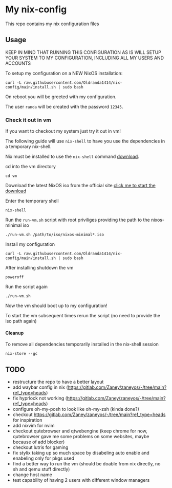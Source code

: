 # My nix-config

This repo contains my nix configuration files

## Usage

KEEP IN MIND THAT RUNNING THIS CONFIGURATION AS IS WILL SETUP YOUR SYSTEM TO MY CONFIGURATION, INCLUDING ALL MY USERS AND ACCOUNTS

To setup my configuration on a NEW NixOS installation:

`curl -L raw.githubusercontent.com/Oldranda1414/nix-config/main/install.sh | sudo bash`

On reboot you will be greeted with my configuration.

The user `randa` will be created with the password `12345`.

### Check it out in vm

If you want to checkout my system just try it out in vm!

The following guide will use `nix-shell` to have you use the dependencies in a temporary nix-shell.

Nix must be installed to use the `nix-shell` command [download](https://nixos.org/download/).

cd into the vm directory

`cd vm`

Download the latest NixOS iso from the official site [click me to start the download](https://channels.nixos.org/nixos-24.11/latest-nixos-gnome-x86_64-linux.iso)

Enter the temporary shell

`nix-shell`

Run the `run-vm.sh` script with root priviliges providing the path to the nixos-minimal iso

`./run-vm.sh /path/to/iso/nixos-minimal*.iso`

Install my configuration

`curl -L raw.githubusercontent.com/Oldranda1414/nix-config/main/install.sh | sudo bash`

After installing shutdown the vm

`poweroff`

Run the script again

`./run-vm.sh`

Now the vm should boot up to my configuration!

To start the vm subsequent times rerun the script (no need to provide the iso path again)

#### Cleanup

To remove all dependencies temporarily installed in the nix-shell session

`nix-store --gc`

## TODO

- restructure the repo to have a better layout
- add waybar config in nix (<https://gitlab.com/Zaney/zaneyos/-/tree/main?ref_type=heads>)
- fix hyprlock not working (<https://gitlab.com/Zaney/zaneyos/-/tree/main?ref_type=heads>)
- configure oh-my-posh to look like oh-my-zsh (kinda done?)
- checkout <https://gitlab.com/Zaney/zaneyos/-/tree/main?ref_type=heads> for inspiration
- add nixvim for nvim
- checkout qutebrowser and qtwebengine (keep chrome for now, qutebrowser gave me some problems on some websites, maybe because of add blocker)
- checkout lutris for gaming
- fix stylix taking up so much space by disabeling auto enable and enabeling only for pkgs used
- find a better way to run the vm (should be doable from nix directly, no sh and qemu stuff directly)
- change host name
- test capability of having 2 users with different window managers
